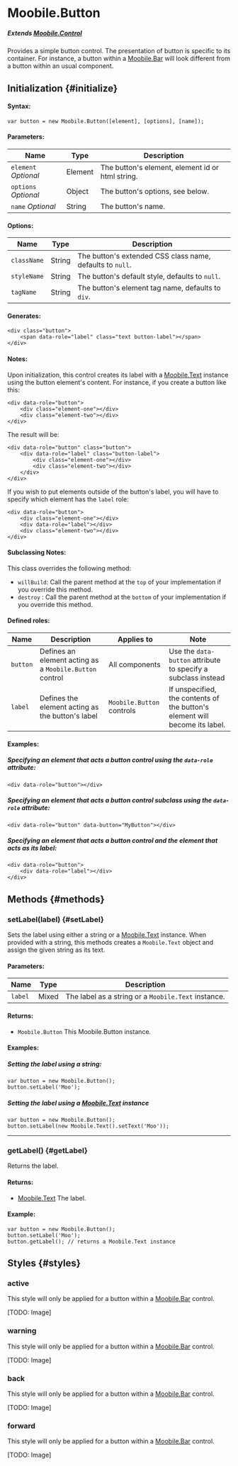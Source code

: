 Moobile.Button
================================================================================

##### Extends [Moobile.Control](../Control/Control.md)

Provides a simple button control. The presentation of button is specific to its container. For instance, a button within a [Moobile.Bar](../Control/Moobile.Bar.md) will look different from a button within an usual component.

Initialization {#initialize}
--------------------------------------------------------------------------------

#### Syntax:

	var button = new Moobile.Button([element], [options], [name]);

#### Parameters:

Name                 | Type    | Description
-------------------- | ------- | -----------
`element` *Optional* | Element | The button's element, element id or html string.
`options` *Optional* | Object  | The button's options, see below.
`name`    *Optional* | String  | The button's name.

#### Options:

Name        | Type   | Description
----------- | ------ | -----------
`className` | String | The button's extended CSS class name, defaults to `null`.
`styleName` | String | The button's default style, defaults to `null`.
`tagName`   | String | The button's element tag name, defaults to `div`.

#### Generates:

	<div class="button">
		<span data-role="label" class="text button-label"></span>
	</div>

#### Notes:

Upon initialization, this control creates its label with a [Moobile.Text](../Control/BarItem.md) instance using the button element's content. For instance, if you create a button like this:

	<div data-role="button">
		<div class="element-one"></div>
		<div class="element-two"></div>
	</div>

The result will be:

	<div data-role="button" class="button">
		<div data-role="label" class="button-label">
			<div class="element-one"></div>
			<div class="element-two"></div>
		</div>
	</div>

If you wish to put elements outside of the button's label, you will have to specify which element has the `label` role:

	<div data-role="button">
		<div class="element-one"></div>
		<div data-role="label"></div>
		<div class="element-two"></div>
	</div>

#### Subclassing Notes:

This class overrides the following method:

- `willBuild`: Call the parent method at the `top` of your implementation if you override this method.
- `destroy`  : Call the parent method at the `bottom` of your implementation if you override this method.

#### Defined roles:

Name     | Description                                             | Applies to                | Note
-------- | ------------------------------------------------------- | ------------------------- | ----
`button` | Defines an element acting as a `Moobile.Button` control | All components            | Use the `data-button` attribute to specify a subclass instead
`label`  | Defines the element acting as the button's label        | `Moobile.Button` controls | If unspecified, the contents of the button's element will become its label.

#### Examples:

##### Specifying an element that acts a button control using the `data-role` attribute:

	<div data-role="button"></div>

##### Specifying an element that acts a button control subclass using the `data-role` attribute:

	<div data-role="button" data-button="MyButton"></div>

##### Specifying an element that acts a button control and the element that acts as its label:

	<div data-role="button">
		<div data-role="label"></div>
	</div>

Methods {#methods}
--------------------------------------------------------------------------------

### setLabel(label) {#setLabel}

Sets the label using either a string or a [Moobile.Text](../Control/Moobile.Text) instance. When provided with a string, this methods creates a `Moobile.Text` object and assign the given string as its text.

#### Parameters:

Name    | Type  | Description
------- | ----- | -----------
`label` | Mixed | The label as a string or a `Moobile.Text` instance.

#### Returns:

- `Moobile.Button` This Moobile.Button instance.

#### Examples:

##### Setting the label using a string:

	var button = new Moobile.Button();
	button.setLabel('Moo');

##### Setting the label using a [Moobile.Text](../Control/Moobile.Text) instance

	var button = new Moobile.Button();
	button.setLabel(new Moobile.Text().setText('Moo'));

-----

### getLabel() {#getLabel}

Returns the label.

#### Returns:

- [Moobile.Text](../Control/Text.md) The label.

#### Example:

	var button = new Moobile.Button();
	button.setLabel('Moo');
	button.getLabel(); // returns a Moobile.Text instance

Styles {#styles}
--------------------------------------------------------------------------------

### active

This style will only be applied for a button within a [Moobile.Bar](../Control/Moobile.Bar.md) control.

[TODO: Image]

### warning

This style will only be applied for a button within a [Moobile.Bar](../Control/Moobile.Bar.md) control.

[TODO: Image]

### back

This style will only be applied for a button within a [Moobile.Bar](../Control/Moobile.Bar.md) control.

[TODO: Image]

### forward

This style will only be applied for a button within a [Moobile.Bar](../Control/Moobile.Bar.md) control.

[TODO: Image]